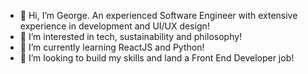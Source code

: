 - 👋 Hi, I’m George. An experienced Software Engineer with extensive experience in development and UI/UX design!
- 👀 I’m interested in tech, sustainability and philosophy!
- 🌱 I’m currently learning ReactJS and Python!
- 💞️ I’m looking to build my skills and land a Front End Developer job!

<!---
georgemarsh1809/georgemarsh1809 is a ✨ special ✨ repository because its `README.md` (this file) appears on your GitHub profile.
You can click the Preview link to take a look at your changes.
--->
